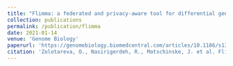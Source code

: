 ```yaml
---
title: "Flimma: a federated and privacy-aware tool for differential gene expression analysis"
collection: publications
permalink: /publication/flimma
date: 2021-01-14
venue: 'Genome Biology'
paperurl: 'https://genomebiology.biomedcentral.com/articles/10.1186/s13059-021-02553-2'
citation: 'Zolotareva, O., Nasirigerdeh, R., Matschinske, J. et al. Flimma: a federated and privacy-aware tool for differential gene expression analysis. Genome Biol 22, 338 (2021). https://doi.org/10.1186/s13059-021-02553-2'
---
```

